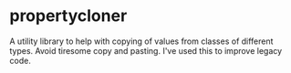# propertycloner
A utility library to help with copying of values from classes of different types. Avoid tiresome copy and pasting. I've used this to improve legacy code.
